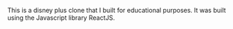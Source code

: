 This is a disney plus clone that I built for educational purposes.
It was built using the Javascript library ReactJS.
